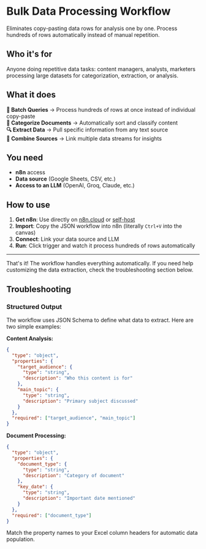 # Bulk Data Processing Workflow

Eliminates copy-pasting data rows for analysis one by one. Process hundreds of rows automatically instead of manual repetition.

## Who it's for

Anyone doing repetitive data tasks: content managers, analysts, marketers processing large datasets for categorization, extraction, or analysis.

## What it does

**🔄 Batch Queries** → Process hundreds of rows at once instead of individual copy-paste  
**📂 Categorize Documents** → Automatically sort and classify content  
**🔍 Extract Data** → Pull specific information from any text source  
**🔗 Combine Sources** → Link multiple data streams for insights  

## You need

- **n8n** access
- **Data source** (Google Sheets, CSV, etc.)
- **Access to an LLM** (OpenAI, Groq, Claude, etc.)

## How to use

1. **Get n8n**: Use directly on [n8n.cloud](https://n8n.cloud) or [self-host](https://youtu.be/kq5bmrjPPAY)
2. **Import**: Copy the JSON workflow into n8n (literally `Ctrl+V` into the canvas)
3. **Connect**: Link your data source and LLM
4. **Run**: Click trigger and watch it process hundreds of rows automatically

---

That's it! The workflow handles everything automatically. If you need help customizing the data extraction, check the troubleshooting section below.

## Troubleshooting

### Structured Output

The workflow uses JSON Schema to define what data to extract. Here are two simple examples:

**Content Analysis:**
```json
{
  "type": "object",
  "properties": {
    "target_audience": {
      "type": "string",
      "description": "Who this content is for"
    },
    "main_topic": {
      "type": "string", 
      "description": "Primary subject discussed"
    }
  },
  "required": ["target_audience", "main_topic"]
}
```

**Document Processing:**
```json
{
  "type": "object",
  "properties": {
    "document_type": {
      "type": "string",
      "description": "Category of document"
    },
    "key_date": {
      "type": "string",
      "description": "Important date mentioned"
    }
  },
  "required": ["document_type"]
}
```

Match the property names to your Excel column headers for automatic data population.
